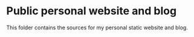 # Public personal website and blog

This folder contains the sources for my personal static website and blog.


